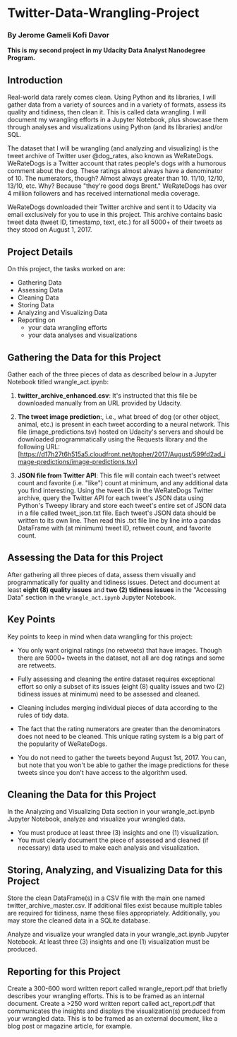 # Twitter-Data-Wrangling-Project
### By Jerome Gameli Kofi Davor

**This is my second project in my Udacity Data Analyst Nanodegree Program.**

## Introduction

Real-world data rarely comes clean. Using Python and its libraries, I will gather data from a variety of sources and in a variety of formats, assess its quality and tidiness, then clean it. This is called data wrangling. I will document my wrangling efforts in a Jupyter Notebook, plus showcase them through analyses and visualizations using Python (and its libraries) and/or SQL.

The dataset that I will be wrangling (and analyzing and visualizing) is the tweet archive of Twitter user @dog_rates, also known as WeRateDogs. WeRateDogs is a Twitter account that rates people's dogs with a humorous comment about the dog. These ratings almost always have a denominator of 10. The numerators, though? Almost always greater than 10. 11/10, 12/10, 13/10, etc. Why? Because "they're good dogs Brent." WeRateDogs has over 4 million followers and has received international media coverage.

WeRateDogs downloaded their Twitter archive and sent it to Udacity via email exclusively for you to use in this project. This archive contains basic tweet data (tweet ID, timestamp, text, etc.) for all 5000+ of their tweets as they stood on August 1, 2017.

## Project Details

On this project, the tasks worked on are:

 - Gathering Data
 - Assessing Data
 - Cleaning Data
 - Storing Data
 - Analyzing and Visualizing Data
 - Reporting on 
   - your data wrangling efforts
   - your data analyses and visualizations
 
## Gathering the Data for this Project

Gather each of the three pieces of data as described below in a Jupyter Notebook titled wrangle_act.ipynb:

 1. **twitter_archive_enhanced.csv**: It's instructed that this file be downloaded manually from an URL provided by Udacity.

 2. **The tweet image prediction**:, i.e., what breed of dog (or other object, animal, etc.) is present in each tweet according to a neural network. This file (image_predictions.tsv) hosted on Udacity's servers and should be downloaded programmatically using the Requests library and the following URL: [https://d17h27t6h515a5.cloudfront.net/topher/2017/August/599fd2ad_image-predictions/image-predictions.tsv]

 3. **JSON file from Twitter API**: This file will contain each tweet's retweet count and favorite (i.e. "like") count at minimum, and any additional data you find interesting. Using the tweet IDs in the WeRateDogs Twitter archive, query the Twitter API for each tweet's JSON data using Python's Tweepy library and store each tweet's entire set of JSON data in a file called tweet_json.txt file. Each tweet's JSON data should be written to its own line. Then read this .txt file line by line into a pandas DataFrame with (at minimum) tweet ID, retweet count, and favorite count.

## Assessing the Data for this Project

After gathering all three pieces of data, assess them visually and programmatically for quality and tidiness issues. Detect and document at least **eight (8) quality issues** and **two (2) tidiness issues** in the "Accessing Data" section in the `wrangle_act.ipynb` Jupyter Notebook.

## Key Points

Key points to keep in mind when data wrangling for this project:

 - You only want original ratings (no retweets) that have images. Though there are 5000+ tweets in the dataset, not all are dog ratings and some are retweets.

 - Fully assessing and cleaning the entire dataset requires exceptional effort so only a subset of its issues (eight (8) quality issues and two (2) tidiness issues at minimum) need to be assessed and cleaned.

 - Cleaning includes merging individual pieces of data according to the rules of tidy data.

 - The fact that the rating numerators are greater than the denominators does not need to be cleaned. This unique rating system is a big part of the popularity of WeRateDogs.

 - You do not need to gather the tweets beyond August 1st, 2017. You can, but note that you won't be able to gather the image predictions for these tweets since you don't have access to the algorithm used.

## Cleaning the Data for this Project

In the Analyzing and Visualizing Data section in your wrangle_act.ipynb Jupyter Notebook, analyze and visualize your wrangled data.

 - You must produce at least three (3) insights and one (1) visualization.
 - You must clearly document the piece of assessed and cleaned (if necessary) data used to make each analysis and visualization.
 
## Storing, Analyzing, and Visualizing Data for this Project

Store the clean DataFrame(s) in a CSV file with the main one named twitter_archive_master.csv. If additional files exist because multiple tables are required for tidiness, name these files appropriately. Additionally, you may store the cleaned data in a SQLite database.

Analyze and visualize your wrangled data in your wrangle_act.ipynb Jupyter Notebook. At least three (3) insights and one (1) visualization must be produced.

## Reporting for this Project

Create a 300-600 word written report called wrangle_report.pdf that briefly describes your wrangling efforts. This is to be framed as an internal document. Create a >250 word written report called act_report.pdf that communicates the insights and displays the visualization(s) produced from your wrangled data. This is to be framed as an external document, like a blog post or magazine article, for example.

